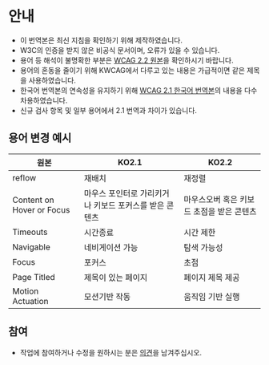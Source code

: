 # 안내
* 이 번역본은 최신 지침을 확인하기 위해 제작하였습니다.
* W3C의 인증을 받지 않은 비공식 문서이며, 오류가 있을 수 있습니다.
* 용어 등 해석이 불명확한 부분은 [WCAG 2.2 원본](https://www.w3.org/TR/WCAG22/)을 확인하시기 바랍니다.
* 용어의 혼동을 줄이기 위해 KWCAG에서 다루고 있는 내용은 가급적이면 같은 제목을 사용하였습니다.
* 한국어 번역본의 연속성을 유지하기 위해 [WCAG 2.1 한국어 번역본](http://www.kwacc.or.kr/WAI/wcag21/)의 내용을 다수 차용하였습니다.
* 신규 검사 항목 및 일부 용어에서 2.1 번역과 차이가 있습니다.

## 용어 변경 예시
| 원본                        | KO2.1                          | KO2.2                   |
|---------------------------|--------------------------------|-------------------------|
| reflow                    | 재배치                            | 재정렬                     |
| Content on Hover or Focus | 마우스 포인터로 가리키거나 키보드 포커스를 받은 콘텐츠 | 마우스오버 혹은 키보드 초점을 받은 콘텐츠 |
| Timeouts                  | 시간종료                           | 시간 제한                   |
| Navigable                 | 네비게이션 가능                       | 탐색 가능성                  |
| Focus                     | 포커스                            | 초점                      |
| Page Titled               | 제목이 있는 페이지                     | 페이지 제목 제공               |
| Motion Actuation          | 모션기반 작동                        | 움직임 기반 실행               |

## 참여
* 작업에 참여하거나 수정을 원하시는 분은 [의견](https://github.com/a11ykr/wcag22/issues/new)을 남겨주십시오.